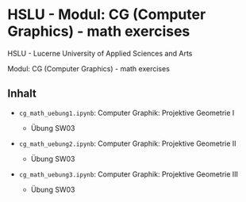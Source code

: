 # HSLU  - Modul: CG (Computer Graphics) - math exercises 
HSLU - Lucerne University of Applied Sciences and Arts

Modul: CG (Computer Graphics) - math exercises

## Inhalt

- `cg_math_uebung1.ipynb`: Computer Graphik: Projektive Geometrie I
    - Übung SW03
    
- `cg_math_uebung2.ipynb`: Computer Graphik: Projektive Geometrie II
    - Übung SW03

- `cg_math_uebung3.ipynb`: Computer Graphik: Projektive Geometrie III
    - Übung SW03
